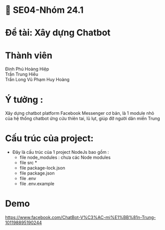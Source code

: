 # 💬 SE04-Nhóm 24.1
# Đề tài: Xây dựng Chatbot
  
# Thành viên
  Đinh Phú Hoàng Hiệp  
  Trần Trung Hiếu  
  Trần Long Vũ 
  Phạm Huy Hoàng
  
# Ý tưởng :
  Xây dựng chatbot platform Facebook Messenger cơ bản, là 1 module nhỏ của hệ thống chatbot ứng cứu thiên tai, lũ lụt, giúp đỡ người 
  dân miền Trung
  
# Cấu trúc của project:
  - Đây là cấu trúc của 1 project NodeJs bao gồm  :
    + file node_modules : chưa các Node modules
    + file src *
    + file package-lock.json
    + file package.json
    + file .env
    + file .env.example  
  
# Demo
  https://www.facebook.com/ChatBot-V%C3%AC-mi%E1%BB%81n-Trung-101198895190244



